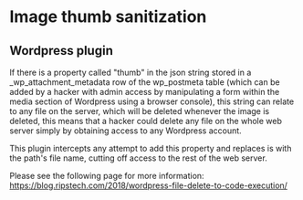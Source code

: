 # Image thumb sanitization
## Wordpress plugin

If there is a property called "thumb" in the json string stored in a _wp_attachment_metadata row of the wp_postmeta table
(which can be added by a hacker with admin access by manipulating a form within the media section of Wordpress using a browser console),
this string can relate to any file on the server, which will be deleted whenever the image is deleted,
this means that a hacker could delete any file on the whole web server simply by obtaining access to any Wordpress account.

This plugin intercepts any attempt to add this property and replaces is with the path's file name, cutting off access to the rest of the web server.

Please see the following page for more information:
https://blog.ripstech.com/2018/wordpress-file-delete-to-code-execution/